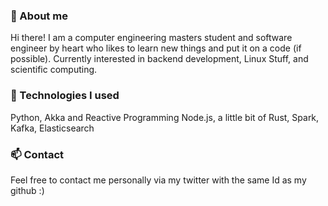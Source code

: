 ### 👋 About me
Hi there! I am a computer engineering masters student and software engineer by heart who likes to learn new things and put it on a code (if possible).
Currently interested in backend development, Linux Stuff, and scientific computing.
### 🌱 Technologies I used 
Python,
Akka and Reactive Programming
Node.js,
a little bit of Rust,
Spark,
Kafka,
Elasticsearch
### 📫 Contact
Feel free to contact me personally via my twitter with the same Id as my github :)

